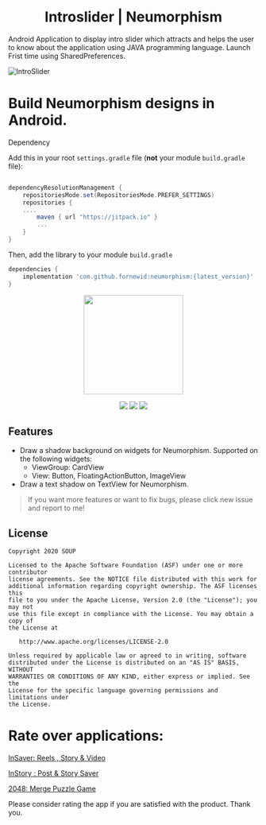 
<p align="center">
  <h1 align="center">Introslider | Neumorphism</h1>
  
  Android Application to display intro slider which attracts and helps the user to know about the application using JAVA programming language.
  Launch Frist time using SharedPreferences.
  
  ![IntroSlider ](https://user-images.githubusercontent.com/97843190/173628294-7a1ed406-badf-4c8f-bca1-4161e11a5580.jpg)

# Build Neumorphism designs in Android.

Dependency

Add this in your root `settings.gradle` file (**not** your module `build.gradle` file):

```gradle

dependencyResolutionManagement {
    repositoriesMode.set(RepositoriesMode.PREFER_SETTINGS)
    repositories {
    ....
        maven { url "https://jitpack.io" }
        ...
    }
}
```

Then, add the library to your module `build.gradle`
```gradle
dependencies {
    implementation 'com.github.fornewid:neumorphism:{latest_version}'
}
```
  <p align="center">
 
<img height="200" src='https://github.com/fornewid/Neumorphism/blob/main/art/preview.png'/>
</p>
<p align="center">
<a href="https://opensource.org/licenses/Apache-2.0"><img src="https://img.shields.io/badge/License-Apache%202.0-blue.svg"/></a>
<a href='https://developer.android.com'><img src='http://img.shields.io/badge/platform-android-green.svg'/></a>
<a href='https://jitpack.io/#fornewid/neumorphism'><img src='https://jitpack.io/v/fornewid/neumorphism.svg'/></a>
</p>

## Features
- Draw a shadow background on widgets for Neumorphism.
  Supported on the following widgets:
  - ViewGroup: CardView
  - View: Button, FloatingActionButton, ImageView
- Draw a text shadow on TextView for Neumorphism.


> If you want more features or want to fix bugs, please click new issue and report to me!

## License

```
Copyright 2020 SOUP

Licensed to the Apache Software Foundation (ASF) under one or more contributor
license agreements. See the NOTICE file distributed with this work for
additional information regarding copyright ownership. The ASF licenses this
file to you under the Apache License, Version 2.0 (the "License"); you may not
use this file except in compliance with the License. You may obtain a copy of
the License at

   http://www.apache.org/licenses/LICENSE-2.0

Unless required by applicable law or agreed to in writing, software
distributed under the License is distributed on an "AS IS" BASIS, WITHOUT
WARRANTIES OR CONDITIONS OF ANY KIND, either express or implied. See the
License for the specific language governing permissions and limitations under
the License.
```
# Rate over applications:
[InSaver: Reels , Story & Video](https://play.google.com/store/apps/details?id=com.banrossyn.post.story.downloader)

[InStory : Post & Story Saver](https://play.google.com/store/apps/details?id=com.banrossyn.storydownloader)

[2048: Merge Puzzle Game](https://play.google.com/store/apps/details?id=com.banrossyn.merge.game2048)

Please consider rating the app if you are satisfied with the product. Thank you.
